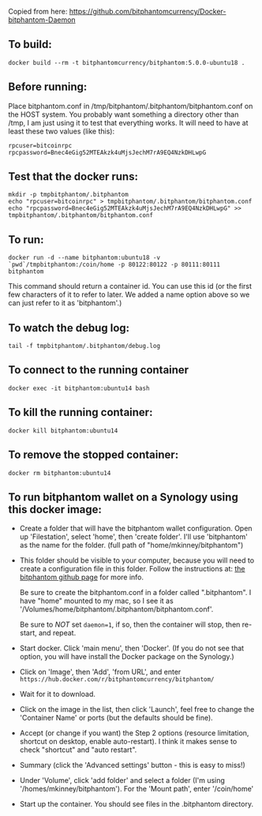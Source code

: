 Copied from here: 
   https://github.com/bitphantomcurrency/Docker-bitphantom-Daemon

To build:
---
    docker build --rm -t bitphantomcurrency/bitphantom:5.0.0-ubuntu18 .


Before running:
---
Place bitphantom.conf in /tmp/bitphantom/.bitphantom/bitphantom.conf on the HOST system. You probably want something a directory other than /tmp, I am just using it to test that everything works. It will need to have at least these two values (like this):

    rpcuser=bitcoinrpc
    rpcpassword=Bnec4eGig52MTEAkzk4uMjsJechM7rA9EQ4NzkDHLwpG


Test that the docker runs:
---
    mkdir -p tmpbitphantom/.bitphantom
    echo "rpcuser=bitcoinrpc" > tmpbitphantom/.bitphantom/bitphantom.conf
    echo "rpcpassword=Bnec4eGig52MTEAkzk4uMjsJechM7rA9EQ4NzkDHLwpG" >> tmpbitphantom/.bitphantom/bitphantom.conf


To run:
---
    docker run -d --name bitphantom:ubuntu18 -v `pwd`/tmpbitphantom:/coin/home -p 80122:80122 -p 80111:80111 bitphantom

This command should return a container id. You can use this id (or the first few characters of it to refer to later. We added a name option above so we can just refer to it as 'bitphantom'.)

To watch the debug log:
---
    tail -f tmpbitphantom/.bitphantom/debug.log

To connect to the running container
---
    docker exec -it bitphantom:ubuntu14 bash

To kill the running container:
---
    docker kill bitphantom:ubuntu14

To remove the stopped container:
---
    docker rm bitphantom:ubuntu14


To run bitphantom wallet on a Synology using this docker image:
---
* Create a folder that will have the bitphantom wallet configuration. Open up 'Filestation', select 'home', then 'create folder'. I'll use 'bitphantom' as the name for the folder. (full path of "home/mkinney/bitphantom")

* This folder should be visible to your computer, because you will need to create a configuration file in this folder. Follow the instructions at: [the bitphantom github page](https://github.com/bitphantomcurrency/bitphantom) for more info. 

    Be sure to create the bitphantom.conf in a folder called ".bitphantom". I have "home" mounted to my mac, so I see it as '/Volumes/home/bitphantom/.bitphantom/bitphantom.conf'. 
    
    Be sure to *NOT* set ```daemon=1```, if so, then the container will stop, then re-start, and repeat.
    
* Start docker. Click 'main menu', then 'Docker'. (If you do not see that option, you will have install the Docker package on the Synology.)

* Click on 'Image', then 'Add', 'from URL', and enter ```https://hub.docker.com/r/bitphantomcurrency/bitphantom/```

* Wait for it to download.

* Click on the image in the list, then click 'Launch', feel free to change the 'Container Name' or ports (but the defaults should be fine).

* Accept (or change if you want) the Step 2 options (resource limitation, shortcut on desktop, enable auto-restart). I think it makes sense to check "shortcut" and "auto restart".

* Summary (click the 'Advanced settings' button - this is easy to miss!)

* Under 'Volume', click 'add folder' and select a folder (I'm using '/homes/mkinney/bitphantom'). For the 'Mount path', enter '/coin/home'

* Start up the container. You should see files in the .bitphantom directory.

